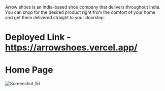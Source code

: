 Arrow shoes is an India-based shoe company that delivers throughout India. You can shop for the desired product right from the comfort of your home and get them delivered straight to your doorstep.

# Deployed Link -https://arrowshoes.vercel.app/

# Home Page
![Screenshot (5)](https://user-images.githubusercontent.com/106039415/219452179-0884695e-e223-4140-9b71-e1739eb42b1c.png)

